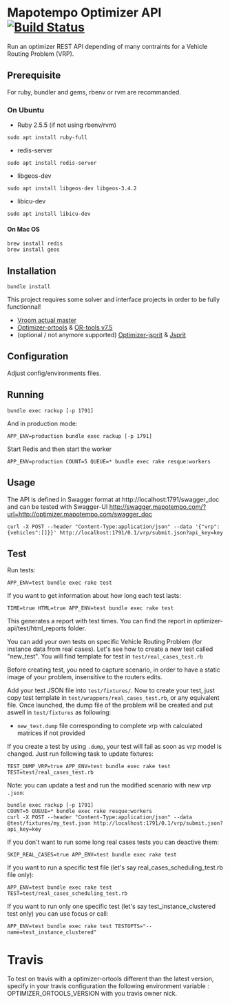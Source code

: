 # Mapotempo Optimizer API [![Build Status](https://travis-ci.org/Mapotempo/optimizer-api.svg?branch=master)](https://travis-ci.org/Mapotempo/optimizer-api)

Run an optimizer REST API depending of many contraints for a Vehicle Routing Problem (VRP).

## Prerequisite

For ruby, bundler and gems, rbenv or rvm are recommanded.

### On Ubuntu

* Ruby 2.5.5 (if not using rbenv/rvm)
```
sudo apt install ruby-full
```
* redis-server
```
sudo apt install redis-server
```
* libgeos-dev
```
sudo apt install libgeos-dev libgeos-3.4.2
```

* libicu-dev
```
sudo apt install libicu-dev
```

#### On Mac OS

```
brew install redis
brew install geos
```

## Installation

```
bundle install
```

This project requires some solver and interface projects in order to be fully functionnal!
* [Vroom actual master](https://github.com/VROOM-Project/vroom)
* [Optimizer-ortools](https://github.com/Mapotempo/optimizer-ortools) & [OR-tools v7.5](https://github.com/google/or-tools/releases/tag/v7.5)
* (optional / not anymore supported) [Optimizer-jsprit](https://github.com/Mapotempo/optimizer-jsprit) & [Jsprit](https://github.com/Mapotempo/jsprit)

## Configuration

Adjust config/environments files.


## Running

```
bundle exec rackup [-p 1791]
```

And in production mode:
```
APP_ENV=production bundle exec rackup [-p 1791]
```

Start Redis and then start the worker
```
APP_ENV=production COUNT=5 QUEUE=* bundle exec rake resque:workers
```

## Usage

The API is defined in Swagger format at
http://localhost:1791/swagger_doc
and can be tested with Swagger-UI
http://swagger.mapotempo.com/?url=http://optimizer.mapotempo.com/swagger_doc

```
curl -X POST --header "Content-Type:application/json" --data '{"vrp":{vehicles":[]}}' http://localhost:1791/0.1/vrp/submit.json?api_key=key
```

## Test

Run tests:
```
APP_ENV=test bundle exec rake test
```

If you want to get information about how long each test lasts:
```
TIME=true HTML=true APP_ENV=test bundle exec rake test
```
This generates a report with test times. You can find the report in optimizer-api/test/html_reports folder.


You can add your own tests on specific Vehicle Routing Problem (for instance data from real cases). Let's see how to create a new test called "new_test".
You will find template for test in `test/real_cases_test.rb`

Before creating test, you need to capture scenario, in order to have a static image of your problem, insensitive to the routers edits.

Add your test JSON file into `test/fixtures/`. Now to create your test, just copy test template in `test/wrappers/real_cases_test.rb`, or any equivalent file.
Once launched, the dump file of the problem will be created and put aswell in `test/fixtures` as following:
- `new_test.dump` file corresponding to complete vrp with calculated matrices if not provided


If you create a test by using `.dump`, your test will fail as soon as vrp model is changed. Just run following task to update fixtures:
```
TEST_DUMP_VRP=true APP_ENV=test bundle exec rake test TEST=test/real_cases_test.rb
```

Note: you can update a test and run the modified scenario with new vrp `.json`:
```
bundle exec rackup [-p 1791]
COUNT=5 QUEUE=* bundle exec rake resque:workers
curl -X POST --header "Content-Type:application/json" --data @test/fixtures/my_test.json http://localhost:1791/0.1/vrp/submit.json?api_key=key
```

If you don't want to run some long real cases tests you can deactive them:
```
SKIP_REAL_CASES=true APP_ENV=test bundle exec rake test
```
If you want to run a specific test file (let's say real_cases_scheduling_test.rb file only):
```
APP_ENV=test bundle exec rake test TEST=test/real_cases_scheduling_test.rb
```
If you want to run only one specific test (let's say test_instance_clustered test only) you can use focus or call:
```
APP_ENV=test bundle exec rake test TESTOPTS="--name=test_instance_clustered"
```

# Travis
To test on travis with a optimizer-ortools different than the latest version, specify in your travis configuration the following environment variable : OPTIMIZER_ORTOOLS_VERSION with you travis owner nick.
